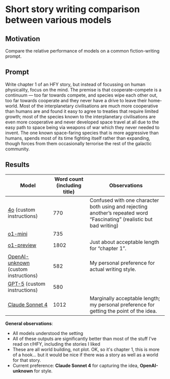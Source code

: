 # Short story writing comparison between various models

## Motivation

Compare the relative performance of models on a common fiction-writing prompt.

## Prompt

Write chapter 1 of an HFY story, but instead of focussing on human physicality, focus on the mind. The premise is that cooperate-compete is a continuum — too far towards compete, and species wipe each other out, too far towards cooperate and they never have a drive to leave their home-world. Most of the interplanetary civilisations are much more cooperative than humans are and found it easy to agree to treaties that require limited growth; most of the species known to the interplanetary civilisations are even more cooperative and never developed space travel at all due to the easy path to space being via weapons of war which they never needed to invent. The one known space-faring species that is more aggressive than humans, spends most of its time fighting itself rather than expanding, though forces from them occasionally terrorise the rest of the galactic community.

## Results

| Model | Word count (including title) | Observations |
|-------|------------|-----------------------|
| [4o](4o.md) (custom instructions) | 770 | Confused with one character both using and rejecting another’s repeated word “Fascinating” (realistic but bad writing) |
| [o1-mini](o1-mini.md) | 735 |  |
| [o1-preview](o1-preview.md) | 1802 | Just about acceptable length for “chapter 1”. |
| [OpenAI-unknown](OpenAI-unknown.md) (custom instructions) | 582 | My personal preference for actual writing style. |
| [GPT-5](GPT-5.md) (custom instructions) | 580 |  |
| [Claude Sonnet 4](Claude-Sonnet-4.md) | 1012 | Marginally acceptable length; my personal preference for getting the point of the idea. |

**General observations**:
- All models understood the setting
- All of these outputs are significantly better than most of the stuff I've read on r/HFY, including the stories I liked
- These are all world building, not plot. OK, so it's chapter 1, this is more of a hook… but it would be nice if there was a story as well as a world for that story.
- Current preference: **Claude Sonnet 4** for capturing the idea, **OpenAI-unknown** for style.
